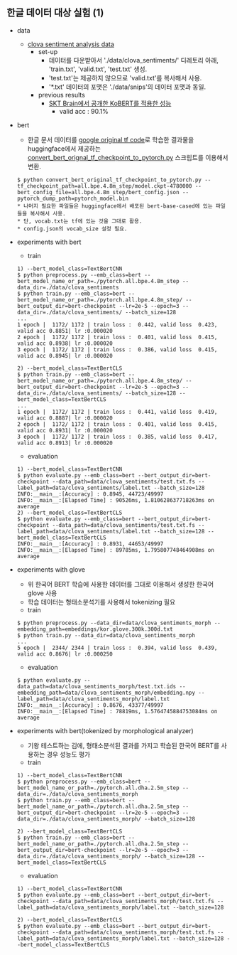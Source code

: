 ## 한글 데이터 대상 실험 (1)

- data
  - [clova sentiment analysis data](https://github.com/e9t/nsmc)
    - set-up
      - 데이터를 다운받아서 './data/clova_sentiments/' 디레토리 아래, 'train.txt', 'valid.txt', 'test.txt' 생성.
      - 'test.txt'는 제공하지 않으므로 'valid.txt'를 복사해서 사용.
      - '*.txt' 데이터의 포맷은 './data/snips'의 데이터 포맷과 동일.
    - previous results
      - [SKT Brain에서 공개한 KoBERT를 적용한 성능](https://github.com/SKTBrain/KoBERT#naver-sentiment-analysis)
        - valid acc : 90.1%

- bert
  - 한글 문서 데이터를 [google original tf code](https://github.com/google-research/bert)로 학습한 결과물을 huggingface에서 제공하는 [convert_bert_orignal_tf_checkpoint_to_pytorch.py](https://github.com/huggingface/transformers/blob/master/transformers/convert_bert_original_tf_checkpoint_to_pytorch.py) 스크립트를 이용해서 변환.
  ```
  $ python convert_bert_original_tf_checkpoint_to_pytorch.py --tf_checkpoint_path=all.bpe.4.8m_step/model.ckpt-4780000 --bert_config_file=all.bpe.4.8m_step/bert_config.json --pytorch_dump_path=pytorch_model.bin
  * 나머지 필요한 파일들은 huggingface에서 배포된 bert-base-cased에 있는 파일들을 복사해서 사용.
  * 단, vocab.txt는 tf에 있는 것을 그대로 활용.
  * config.json의 vocab_size 설정 필요.
  ```

- experiments with bert
  - train
  ```
  1) --bert_model_class=TextBertCNN
  $ python preprocess.py --emb_class=bert --bert_model_name_or_path=./pytorch.all.bpe.4.8m_step --data_dir=./data/clova_sentiments
  $ python train.py --emb_class=bert --bert_model_name_or_path=./pytorch.all.bpe.4.8m_step/ --bert_output_dir=bert-checkpoint --lr=2e-5 --epoch=3 --data_dir=./data/clova_sentiments/ --batch_size=128
  ...
  1 epoch |  1172/ 1172 | train loss :  0.442, valid loss  0.423, valid acc 0.8851| lr :0.000020
  2 epoch |  1172/ 1172 | train loss :  0.401, valid loss  0.415, valid acc 0.8938| lr :0.000020
  3 epoch |  1172/ 1172 | train loss :  0.386, valid loss  0.415, valid acc 0.8945| lr :0.000020

  2) --bert_model_class=TextBertCLS
  $ python train.py --emb_class=bert --bert_model_name_or_path=./pytorch.all.bpe.4.8m_step/ --bert_output_dir=bert-checkpoint --lr=2e-5 --epoch=3 --data_dir=./data/clova_sentiments/ --batch_size=128 --bert_model_class=TextBertCLS
  ...
  1 epoch |  1172/ 1172 | train loss :  0.441, valid loss  0.419, valid acc 0.8887| lr :0.000020
  2 epoch |  1172/ 1172 | train loss :  0.401, valid loss  0.415, valid acc 0.8931| lr :0.000020
  3 epoch |  1172/ 1172 | train loss :  0.385, valid loss  0.417, valid acc 0.8913| lr :0.000020
  ```
  - evaluation
  ```
  1) --bert_model_class=TextBertCNN
  $ python evaluate.py --emb_class=bert --bert_output_dir=bert-checkpoint --data_path=data/clova_sentiments/test.txt.fs --label_path=data/clova_sentiments/label.txt --batch_size=128
  INFO:__main__:[Accuracy] : 0.8945, 44723/49997
  INFO:__main__:[Elapsed Time] : 90526ms, 1.810628637718263ms on average
  2) --bert_model_class=TextBertCLS
  $ python evaluate.py --emb_class=bert --bert_output_dir=bert-checkpoint --data_path=data/clova_sentiments/test.txt.fs --label_path=data/clova_sentiments/label.txt --batch_size=128 --bert_model_class=TextBertCLS
  INFO:__main__:[Accuracy] : 0.8931, 44653/49997
  INFO:__main__:[Elapsed Time] : 89785ms, 1.795807748464908ms on average
  ```

- experiments with glove
  - 위 한국어 BERT 학습에 사용한 데이터를 그대로 이용해서 생성한 한국어 glove 사용
  - 학습 데이터는 형태소분석기를 사용해서 tokenizing 필요
  - train
  ```
  $ python preprocess.py --data_dir=data/clova_sentiments_morph --embedding_path=embeddings/kor.glove.300k.300d.txt
  $ python train.py --data_dir=data/clova_sentiments_morph
  ...
  5 epoch |  2344/ 2344 | train loss :  0.394, valid loss  0.439, valid acc 0.8676| lr :0.000250
  ```
  - evaluation
  ```
  $ python evaluate.py --data_path=data/clova_sentiments_morph/test.txt.ids --embedding_path=data/clova_sentiments_morph/embedding.npy --label_path=data/clova_sentiments_morph/label.txt
  INFO:__main__:[Accuracy] : 0.8676, 43377/49997
  INFO:__main__:[Elapsed Time] : 78819ms, 1.5764745884753084ms on average
  ```

- experiments with bert(tokenized by morphological analyzer)
  - 기왕 테스트하는 김에, 형태소분석된 결과를 가지고 학습된 한국어 BERT를 사용하는 경우 성능도 평가
  - train
  ```
  1) --bert_model_class=TextBertCNN
  $ python preprocess.py --emb_class=bert --bert_model_name_or_path=./pytorch.all.dha.2.5m_step --data_dir=./data/clova_sentiments_morph
  $ python train.py --emb_class=bert --bert_model_name_or_path=./pytorch.all.dha.2.5m_step --bert_output_dir=bert-checkpoint --lr=2e-5 --epoch=3 --data_dir=./data/clova_sentiments_morph/ --batch_size=128

  2) --bert_model_class=TextBertCLS
  $ python train.py --emb_class=bert --bert_model_name_or_path=./pytorch.all.dha.2.5m_step --bert_output_dir=bert-checkpoint --lr=2e-5 --epoch=3 --data_dir=./data/clova_sentiments_morph/ --batch_size=128 --bert_model_class=TextBertCLS

  ```
  - evaluation
  ```
  1) --bert_model_class=TextBertCNN
  $ python evaluate.py --emb_class=bert --bert_output_dir=bert-checkpoint --data_path=data/clova_sentiments_morph/test.txt.fs --label_path=data/clova_sentiments_morph/label.txt --batch_size=128

  2) --bert_model_class=TextBertCLS
  $ python evaluate.py --emb_class=bert --bert_output_dir=bert-checkpoint --data_path=data/clova_sentiments_morph/test.txt.fs --label_path=data/clova_sentiments_morph/label.txt --batch_size=128 --bert_model_class=TextBertCLS
  ```

